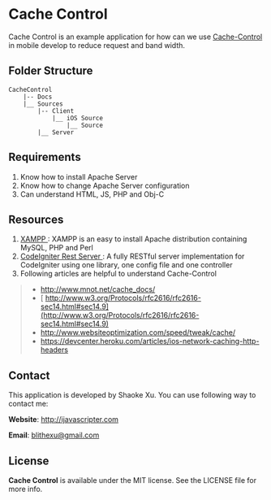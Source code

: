 # Cache Control
Cache Control is an example application for how can we use [ Cache-Control ](http://www.w3.org/Protocols/rfc2616/rfc2616-sec14.html#sec14.9) in mobile develop to reduce request and band width.

## Folder Structure
```
CacheControl
    |-- Docs
    |__ Sources
        |-- Client
            |__ iOS Source
                |__ Source
        |__ Server
```

## Requirements
1. Know how to install Apache Server
2. Know how to change Apache Server configuration
3. Can understand HTML, JS, PHP and Obj-C

## Resources
1. [ XAMPP ](http://www.apachefriends.org/en/xampp.html): XAMPP is an easy to install Apache distribution containing MySQL, PHP and Perl
2. [ CodeIgniter Rest Server ](https://github.com/philsturgeon/codeigniter-restserver): A fully RESTful server implementation for CodeIgniter using one library, one config file and one controller
3. Following articles are helpful to understand Cache-Control
> * [ http://www.mnot.net/cache_docs/ ](http://www.mnot.net/cache_docs/)
> * [ http://www.w3.org/Protocols/rfc2616/rfc2616-sec14.html#sec14.9](http://www.w3.org/Protocols/rfc2616/rfc2616-sec14.html#sec14.9)
> * [ http://www.websiteoptimization.com/speed/tweak/cache/ ](http://www.websiteoptimization.com/speed/tweak/cache/)
> * [ https://devcenter.heroku.com/articles/ios-network-caching-http-headers ](https://devcenter.heroku.com/articles/ios-network-caching-http-headers)


## Contact
This application is developed by Shaoke Xu. You can use following way to contact me:

**Website**: <http://ijavascripter.com>

**Email**: [ blithexu@gmail.com ](blithexu@gmail.com)

## License
**Cache Control** is available under the MIT license. See the LICENSE file for more info.